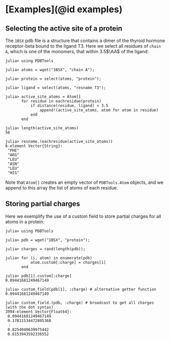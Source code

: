# [Examples](@id examples)

## Selecting the active site of a protein

The `1BSX` pdb file is a structure that contains a dimer of the thyroid hormone
receptor-beta bound to the ligand T3. Here we select all residues of `chain A`,
which is one of the monomers, that within 3.5$\AA$ of the ligand:

```jldoctest
julia> using PDBTools

julia> atoms = wget("1BSX", "chain A");

julia> protein = select(atoms, "protein");

julia> ligand = select(atoms, "resname T3");

julia> active_site_atoms = Atom[]
       for residue in eachresidue(protein)
           if distance(residue, ligand) < 3.5
               append!(active_site_atoms, atom for atom in residue)
           end
       end

julia> length(active_site_atoms)
56

julia> resname.(eachresidue(active_site_atoms))
6-element Vector{String}:
 "PHE"
 "ARG"
 "LEU"
 "ASN"
 "LEU"
 "HIS"
```

Note that `Atom[]` creates an empty vector of `PDBTools.Atom` objects, and we
append to this array the list of atoms of each residue.

## Storing partial charges

Here we exemplify the use of a custom field to store partial charges for all atoms
in a protein:

```julia-repl
julia> using PDBTools

julia> pdb = wget("1BSX", "protein");

julia> charges = rand(length(pdb));

julia> for (i, atom) in enumerate(pdb)
           atom.custom[:charge] = charges[i]
       end

julia> pdb[1].custom[:charge]
0.09441681249467149

julia> custom_field(pdb[1], :charge) # alternative getter function
0.09441681249467149

julia> custom_field.(pdb, :charge) # broadcast to get all charges (with the dot syntax)
3994-element Vector{Float64}:
 0.09441681249467149
 0.17811534472805368
 ⋮
 0.8254040639975442
 0.6153943592336552
```
